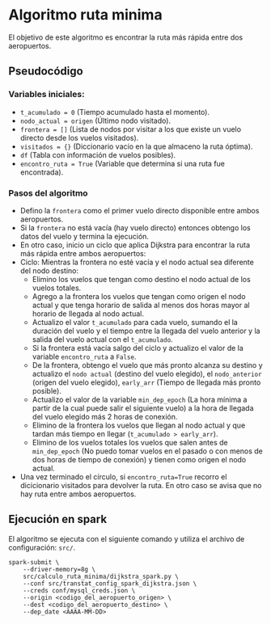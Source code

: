 # Algoritmo ruta minima

El objetivo de este algoritmo es encontrar la ruta más rápida entre dos aeropuertos.

## Pseudocódigo

### Variables iniciales:
- `t_acumulado = 0` (Tiempo acumulado hasta el momento).
- `nodo_actual = origen` (Último nodo visitado).
- `frontera = []` (Lista de nodos por visitar a los que existe un vuelo directo desde los vuelos visitados).
- `visitados = {}` (Diccionario vacío en la que almaceno la ruta óptima).
- `df` (Tabla con información de vuelos posibles).
- `encontro_ruta = True` (Variable que determina si una ruta fue encontrada).

### Pasos del algoritmo

- Defino la `frontera` como el primer vuelo directo disponible entre ambos aeropuertos.
- Si la `frontera` no está vacía (hay vuelo directo) entonces obtengo los datos del vuelo y termina la ejecución.
- En otro caso, inicio un ciclo que aplica Dijkstra para encontrar la ruta más rápida entre ambos aeropuertos:
- Ciclo: Mientras la frontera no esté vacía y el nodo actual sea diferente del nodo destino:
	- Elimino los vuelos que tengan como destino el nodo actual de los vuelos totales.
	- Agrego a la frontera los vuelos que tengan como origen el nodo actual y que tenga horario de salida al menos dos horas mayor al horario de llegada al nodo actual.
	- Actualizo el valor `t_acumulado` para cada vuelo, sumando el la duración del vuelo y el tiempo entre la llegada del vuelo anterior y la salida del vuelo actual con el `t_acumulado`.
	- Si la frontera está vacía salgo del ciclo y actualizo el valor de la variable `encontro_ruta` a `False`.
	- De la frontera, obtengo el vuelo que más pronto alcanza su destino y actualizo el `nodo actual` (destino del vuelo elegido), el `nodo_anterior` (origen del vuelo elegido), `early_arr` (Tiempo de llegada más pronto posible).
	- Actualizo el valor de la variable `min_dep_epoch` (La hora mínima a partir de la cual puede salir el siguiente vuelo) a la hora de llegada del vuelo elegido más 2 horas de conexión.
	- Elimino de la frontera los vuelos que llegan al nodo actual y que tardan más tiempo en llegar (`t_acumulado > early_arr`).
	- Elimino de los vuelos totales los vuelos que salen antes de `min_dep_epoch` (No puedo tomar vuelos en el pasado o con menos de dos horas de tiempo de conexión) y tienen como origen el nodo actual.
- Una vez terminado el círculo, si `encontro_ruta=True` recorro el dicicionario visitados para devolver la ruta. En otro caso se avisa que no hay ruta entre ambos aeropuertos.

## Ejecución en spark

El algoritmo se ejecuta con el siguiente comando y utiliza el archivo de configuración: `src/`.

```
spark-submit \
	--driver-memory=8g \
	src/calculo_ruta_minima/dijkstra_spark.py \
	--conf src/transtat_config_spark_dijkstra.json \
	--creds conf/mysql_creds.json \
	--origin <codigo_del_aeropuerto_origen> \
	--dest <codigo_del_aeropuerto_destino> \
	--dep_date <AAAA-MM-DD>
```
